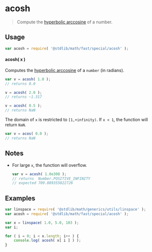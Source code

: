 # acosh

> Compute the [hyperbolic arccosine][hyperbolic-arccosine] of a number.


<section class="usage">

## Usage

``` javascript
var acosh = require( '@stdlib/math/fast/special/acosh' );
```

#### acosh( x )

Computes the [hyperbolic arccosine][hyperbolic-arccosine] of a `number` (in radians).

``` javascript
var v = acosh( 1.0 );
// returns 0.0

v = acosh( 2.0 );
// returns ~1.317

v = acosh( 0.5 );
// returns NaN
```

The domain of `x` is restricted to `[1,+infinity)`. If `x < 1`, the function will return `NaN`.

``` javascript
var v = acos( 0.0 );
// returns NaN
```

</section>

<!-- /.usage -->


<section class="notes">

## Notes

* For large `x`, the function will overflow.

  ``` javascript
  var v = acosh( 1.0e308 );
  // returns  Number.POSITIVE_INFINITY
  // expected 709.889355822726
  ```

</section>

<!-- /.notes -->


<section class="examples">

## Examples

``` javascript
var linspace = require( '@stdlib/math/generics/utils/linspace' );
var acosh = require( '@stdlib/math/fast/special/acosh' );

var x = linspace( 1.0, 5.0, 103 );
var i;

for ( i = 0; i < x.length; i++ ) {
    console.log( acosh( x[ i ] ) );
}
```

</section>

<!-- /.examples -->


<section class="links">

[hyperbolic-arccosine]: https://en.wikipedia.org/wiki/Inverse_hyperbolic_function

</section>

<!-- /.links -->
